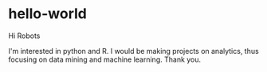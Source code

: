 # hello-world

Hi Robots

I'm interested in python and R.
I would be making projects on analytics, thus focusing on data mining and machine learning.
Thank you.
